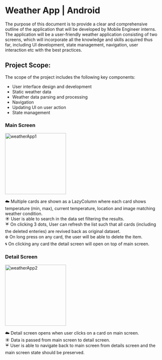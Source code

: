 # Weather App | Android

The purpose of this document is to provide a clear and comprehensive outline of the application that will be developed by Mobile Engineer interns. The application will be a user-friendly weather application consisting of two screens, which will incorporate all the knowledge and skills acquired thus far, including UI development, state management, navigation, user interaction etc with the best practices. 


## Project Scope:
The scope of the project includes the following key components:

* User interface design and development
* Static weather data
* Weather data parsing and processing
* Navigation 
* Updating UI on user action
* State management


### Main Screen

<img src="https://github.com/IshitaBharadwaj/Weather_App/assets/68071562/15134060-855b-4fe1-a258-24ec5e0233d3" width="200" alt="weatherApp1">

☁️  Multiple cards are shown as a LazyColumn where each card shows temperature (min, max), current temperature, location and image matching weather condition. <br>
☀️ User is able to search in the data set filtering the results. <br>
☔ On clicking 3 dots, User can refresh the list such that all cards (including the deleted enteries) are revived back as original dataset. <br>
❄️ On long press on any card, the user will be able to delete the item. <br>
🌀 On clicking any card the detail screen will open on top of main screen. <br>


### Detail Screen

<img src="https://github.com/IshitaBharadwaj/Weather_App/assets/68071562/6fcd86d1-699e-4c4f-8215-c82e8742fca7" width="200" alt="weatherApp2">

☁️ Detail screen opens when user clicks on a card on main screen.<br>
☀️ Data is passed from main screen to detail screen.<br>
☔  User is able to navigate back to main screen from details screen and the main screen state should be preserved.
<br>
